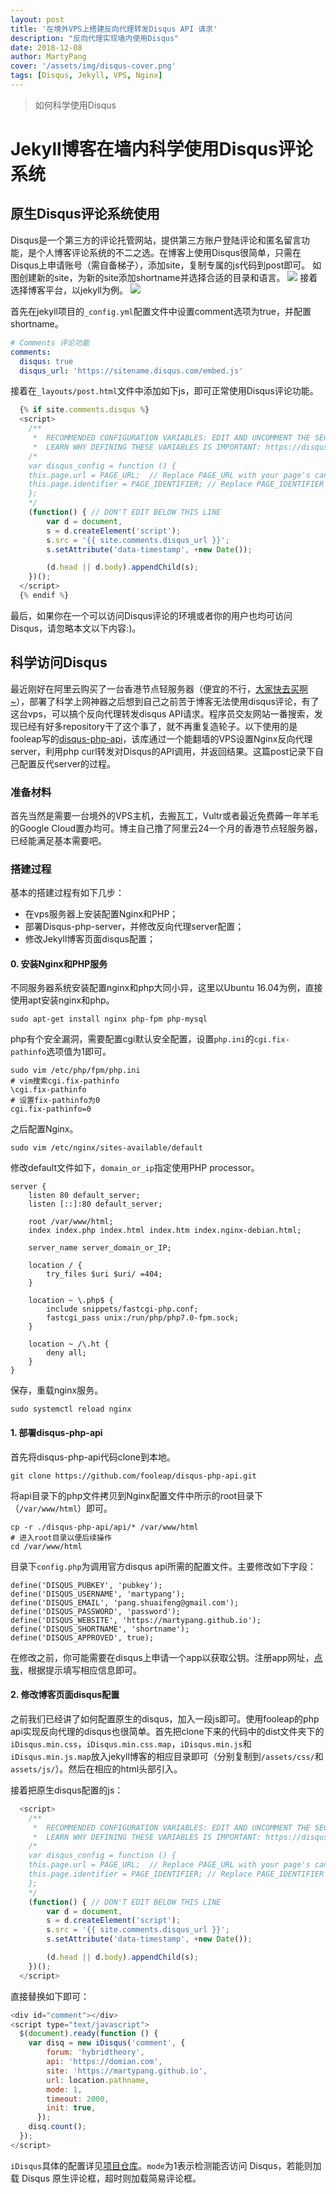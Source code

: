 ```yaml
---
layout: post
title: '在境外VPS上搭建反向代理转发Disqus API 请求'
description: "反向代理实现墙内使用Disqus"
date: 2018-12-08
author: MartyPang
cover: '/assets/img/disqus-cover.png'
tags: [Disqus, Jekyll, VPS, Nginx]
---
```


> 如何科学使用Disqus

# Jekyll博客在墙内科学使用Disqus评论系统

## 原生Disqus评论系统使用
Disqus是一个第三方的评论托管网站，提供第三方账户登陆评论和匿名留言功能，是个人博客评论系统的不二之选。在博客上使用Disqus很简单，只需在Disqus上申请账号（需自备梯子），添加site，复制专属的js代码到post即可。
如图创建新的site，为新的site添加shortname并选择合适的目录和语言。
![](/assets/img/disqus-create-site.png)
接着选择博客平台，以jekyll为例。
![](/assets/img/disqus-jekyll.png)

首先在jekyll项目的`_config.yml`配置文件中设置comment选项为true，并配置shortname。
```yaml
# Comments 评论功能
comments:
  disqus: true
  disqus_url: 'https://sitename.disqus.com/embed.js'
```

接着在`_layouts/post.html`文件中添加如下js，即可正常使用Disqus评论功能。
```javascript
  {% if site.comments.disqus %}
  <script>
    /**
     *  RECOMMENDED CONFIGURATION VARIABLES: EDIT AND UNCOMMENT THE SECTION BELOW TO INSERT DYNAMIC VALUES FROM YOUR PLATFORM OR CMS.
     *  LEARN WHY DEFINING THESE VARIABLES IS IMPORTANT: https://disqus.com/admin/universalcode/#configuration-variables*/
    /*
    var disqus_config = function () {
    this.page.url = PAGE_URL;  // Replace PAGE_URL with your page's canonical URL variable
    this.page.identifier = PAGE_IDENTIFIER; // Replace PAGE_IDENTIFIER with your page's unique identifier variable
    };
    */
    (function() { // DON'T EDIT BELOW THIS LINE
        var d = document,
        s = d.createElement('script');
        s.src = '{{ site.comments.disqus_url }}';
        s.setAttribute('data-timestamp', +new Date());

        (d.head || d.body).appendChild(s);
    })();
  </script>
  {% endif %}
```

最后，如果你在一个可以访问Disqus评论的环境或者你的用户也均可访问Disqus，请忽略本文以下内容:)。

## 科学访问Disqus
最近刚好在阿里云购买了一台香港节点轻服务器（便宜的不行，[大家快去买啊~](https://common-buy.aliyun.com/?commodityCode=swas&userCode=1cbk3kmv&regionId=cn-hongkong#/buy)），部署了科学上网神器之后想到自己之前苦于博客无法使用disqus评论，有了这台vps，可以搞个反向代理转发disqus API请求。程序员交友网站一番搜索，发现已经有好多repository干了这个事了，就不再重复造轮子。以下使用的是fooleap写的[disqus-php-api](https://github.com/fooleap/disqus-php-api)，该库通过一个能翻墙的VPS设置Nginx反向代理server，利用php curl转发对Disqus的API调用，并返回结果。这篇post记录下自己配置反代server的过程。

### 准备材料
首先当然是需要一台境外的VPS主机，去搬瓦工，Vultr或者最近免费薅一年羊毛的Google Cloud置办均可。博主自己撸了阿里云24一个月的香港节点轻服务器，已经能满足基本需要吧。

### 搭建过程
基本的搭建过程有如下几步：
- 在vps服务器上安装配置Nginx和PHP；
- 部署Disqus-php-server，并修改反向代理server配置；
- 修改Jekyll博客页面disqus配置；

#### 0. 安装Nginx和PHP服务
不同服务器系统安装配置nginx和php大同小异，这里以Ubuntu 16.04为例，直接使用apt安装nginx和php。
```shell
sudo apt-get install nginx php-fpm php-mysql
```

php有个安全漏洞，需要配置cgi默认安全配置，设置`php.ini`的`cgi.fix-pathinfo`选项值为1即可。
```shell
sudo vim /etc/php/fpm/php.ini
# vim搜索cgi.fix-pathinfo
\cgi.fix-pathinfo
# 设置fix-pathinfo为0
cgi.fix-pathinfo=0
```

之后配置Nginx。
```shell
sudo vim /etc/nginx/sites-available/default
```
修改default文件如下，`domain_or_ip`指定使用PHP processor。
```
server {
    listen 80 default_server;
    listen [::]:80 default_server;

    root /var/www/html;
    index index.php index.html index.htm index.nginx-debian.html;

    server_name server_domain_or_IP;

    location / {
        try_files $uri $uri/ =404;
    }

    location ~ \.php$ {
        include snippets/fastcgi-php.conf;
        fastcgi_pass unix:/run/php/php7.0-fpm.sock;
    }

    location ~ /\.ht {
        deny all;
    }
}
```
保存，重载nginx服务。
```shell
sudo systemctl reload nginx
```

#### 1. 部署disqus-php-api
首先将disqus-php-api代码clone到本地。
```shell
git clone https://github.com/fooleap/disqus-php-api.git
```

将api目录下的php文件拷贝到Nginx配置文件中所示的root目录下（`/var/www/html`）即可。
```shell
cp -r ./disqus-php-api/api/* /var/www/html
# 进入root目录以便后续操作
cd /var/www/html
```

目录下`config.php`为调用官方disqus api所需的配置文件。主要修改如下字段：
```
define('DISQUS_PUBKEY', 'pubkey');
define('DISQUS_USERNAME', 'martypang');
define('DISQUS_EMAIL', 'pang.shuaifeng@gmail.com');
define('DISQUS_PASSWORD', 'password');
define('DISQUS_WEBSITE', 'https://martypang.github.io');
define('DISQUS_SHORTNAME', 'shortname');
define('DISQUS_APPROVED', true);
```

在修改之前，你可能需要在disqus上申请一个app以获取公钥。注册app网址，[点我](https://disqus.com/api/applications/)，根据提示填写相应信息即可。

#### 2. 修改博客页面disqus配置
之前我们已经讲了如何配置原生的disqus，加入一段js即可。使用fooleap的php api实现反向代理的disqus也很简单。首先把clone下来的代码中的dist文件夹下的`iDisqus.min.css`，`iDisqus.min.css.map`，`iDisqus.min.js`和`iDisqus.min.js.map`放入jekyll博客的相应目录即可（分别复制到`/assets/css/`和`assets/js/`）。然后在相应的html头部引入。

接着把原生disqus配置的js：
```javascript
  <script>
    /**
     *  RECOMMENDED CONFIGURATION VARIABLES: EDIT AND UNCOMMENT THE SECTION BELOW TO INSERT DYNAMIC VALUES FROM YOUR PLATFORM OR CMS.
     *  LEARN WHY DEFINING THESE VARIABLES IS IMPORTANT: https://disqus.com/admin/universalcode/#configuration-variables*/
    /*
    var disqus_config = function () {
    this.page.url = PAGE_URL;  // Replace PAGE_URL with your page's canonical URL variable
    this.page.identifier = PAGE_IDENTIFIER; // Replace PAGE_IDENTIFIER with your page's unique identifier variable
    };
    */
    (function() { // DON'T EDIT BELOW THIS LINE
        var d = document,
        s = d.createElement('script');
        s.src = '{{ site.comments.disqus_url }}';
        s.setAttribute('data-timestamp', +new Date());

        (d.head || d.body).appendChild(s);
    })();
  </script>
```
直接替换如下即可：
```javascript
<div id="comment"></div>
<script type="text/javascript">
  $(document).ready(function () {
    var disq = new iDisqus('comment', {
        forum: 'hybridtheory',
        api: 'https://domian.com',
        site: 'https://martypang.github.io',
        url: location.pathname,
        mode: 1,
        timeout: 2000,
        init: true,
      });
    disq.count();
  });
</script>
```
`iDisqus`具体的配置详见[项目仓库](https://github.com/fooleap/disqus-php-api)。`mode`为1表示检测能否访问 Disqus，若能则加载 Disqus 原生评论框，超时则加载简易评论框。

